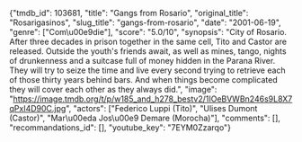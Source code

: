 {"tmdb_id": 103681, "title": "Gangs from Rosario", "original_title": "Rosarigasinos", "slug_title": "gangs-from-rosario", "date": "2001-06-19", "genre": ["Com\u00e9die"], "score": "5.0/10", "synopsis": "City of Rosario. After three decades in prison together in the same cell, Tito and Castor are released. Outside the youth's friends await, as well as mines, tango, nights of drunkenness and a suitcase full of money hidden in the Parana River. They will try to seize the time and live every second trying to retrieve each of those thirty years behind bars. And when things become complicated they will cover each other as they always did.", "image": "https://image.tmdb.org/t/p/w185_and_h278_bestv2/1IOeBVWBn246s9L8X7qPxI4D90C.jpg", "actors": ["Federico Luppi (Tito)", "Ulises Dumont (Castor)", "Mar\u00eda Jos\u00e9 Demare (Morocha)"], "comments": [], "recommandations_id": [], "youtube_key": "7EYM0Zzarqo"}